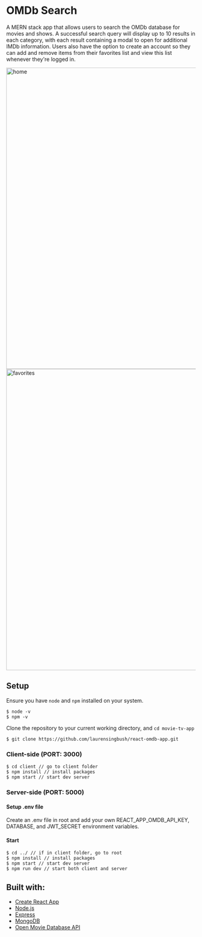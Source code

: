 # OMDb Search

A MERN stack app that allows users to search the OMDb database for movies and shows. A successful search query will display up to 10 results in each category, with each result containing a modal to open for additional IMDb information. Users also have the option to create an account so they can add and remove items from their favorites list and view this list whenever they're logged in.

<img src="https://user-images.githubusercontent.com/43523243/128899921-53d52ec7-1636-43fb-a3e5-5893c634c443.png" alt="home" width="800">
<img src="https://user-images.githubusercontent.com/43523243/128899436-4b1437de-227a-46c5-8a10-617521a9f3e6.png" alt="favorites" width="800">

## Setup

Ensure you have `node` and `npm` installed on your system.

```terminal
$ node -v
$ npm -v
```

Clone the repository to your current working directory, and `cd movie-tv-app`

```terminal
$ git clone https://github.com/laurensingbush/react-omdb-app.git
```

### Client-side (PORT: 3000)

```terminal
$ cd client // go to client folder
$ npm install // install packages
$ npm start // start dev server
```

### Server-side (PORT: 5000)

#### Setup .env file

Create an .env file in root and add your own REACT_APP_OMDB_API_KEY, DATABASE, and JWT_SECRET environment variables.

#### Start

```terminal
$ cd ../ // if in client folder, go to root
$ npm install // install packages
$ npm start // start dev server
$ npm run dev // start both client and server
```

## Built with:

- [Create React App](https://github.com/facebook/create-react-app)
- [Node.js](https://nodejs.org/en/)
- [Express](https://expressjs.com)
- [MongoDB](https://www.mongodb.com/)
- [Open Movie Database API](http://www.omdbapi.com/)
